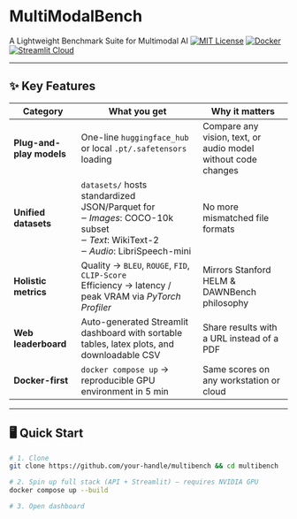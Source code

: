 # MultiModalBench
A Lightweight Benchmark Suite for Multimodal AI
[![MIT License](https://img.shields.io/badge/License-MIT-blue.svg)](LICENSE)
[![Docker](https://img.shields.io/badge/ready-to-run-docker-compose-brightgreen)](#quick-start)
[![Streamlit Cloud](https://static.streamlit.io/badges/streamlit_badge_black_white.svg)](https://your-live-demo.streamlit.app)

---

## ✨ Key Features
| Category | What you get | Why it matters |
|----------|--------------|----------------|
| **Plug-and-play models** | One-line `huggingface_hub` or local `.pt/.safetensors` loading | Compare any vision, text, or audio model without code changes |
| **Unified datasets** | `datasets/` hosts standardized JSON/Parquet for <br>‒ *Images*: COCO-10k subset <br>‒ *Text*: WikiText-2 <br>‒ *Audio*: LibriSpeech-mini | No more mismatched file formats |
| **Holistic metrics** | Quality → `BLEU`, `ROUGE`, `FID`, `CLIP-Score`  <br> Efficiency → latency / peak VRAM via *PyTorch Profiler*  | Mirrors Stanford HELM & DAWNBench philosophy |
| **Web leaderboard** | Auto-generated Streamlit dashboard with sortable tables, latex plots, and downloadable CSV | Share results with a URL instead of a PDF |
| **Docker-first** | `docker compose up` → reproducible GPU environment in 5 min | Same scores on any workstation or cloud |

---

## 🖥️ Quick Start

```bash
# 1. Clone
git clone https://github.com/your-handle/multibench && cd multibench

# 2. Spin up full stack (API + Streamlit) – requires NVIDIA GPU
docker compose up --build

# 3. Open dashboard
